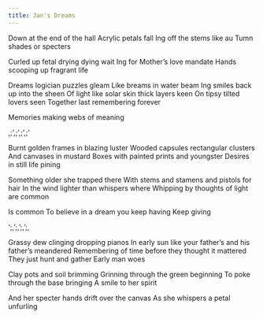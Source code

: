 ```yaml
---
title: Jan's Dreams
---
```


Down at the end of the hall
Acrylic petals fall
Ing off the stems like au
Tumn shades or specters
<!--excerpt-->

Curled up fetal drying dying wait
Ing for Mother’s love mandate
Hands scooping up fragrant life

Dreams logician puzzles gleam
Like breams in water beam
Ing smiles back up into the sheen
Of light like solar skin thick layers keen
On tipsy tilted lovers seen
Together last remembering forever

Memories making webs of meaning

,;’,;’,;’,;’

Burnt golden frames in blazing luster
Wooded capsules rectangular clusters
And canvases in mustard
Boxes with painted prints and youngster
Desires in still life pining

Something older she trapped there
With stems and stamens and pistols for hair
In the wind lighter than whispers where
Whipping by thoughts of light are common

Is common
To believe in a dream you keep having
Keep giving

‘;,’;,’;,’;,

Grassy dew clinging dropping pianos
In early sun like your father’s and his father’s meandered
Remembering of time before they thought it mattered
They just hunt and gather
Early man woes

Clay pots and soil brimming
Grinning through the green beginning
To poke through the base bringing
A smile to her spirit

And her specter hands drift over the canvas
As she whispers a petal unfurling
